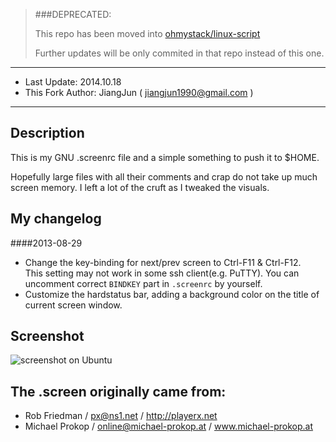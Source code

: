 > ###DEPRECATED:
> 
> This repo has been moved into [ohmystack/linux-script](https://github.com/ohmystack/linux-scripts)
> 
> Further updates will be only commited in that repo instead of this one.


---
- Last Update: 2014.10.18
- This Fork Author: JiangJun ( <jiangjun1990@gmail.com> )

---

Description
-----------
This is my GNU .screenrc file and a simple something to push it to $HOME.

Hopefully large files with all their comments and crap do not take up much screen memory. I left a lot of the cruft as I tweaked the visuals.

My changelog
----------
####2013-08-29

* Change the key-binding for next/prev screen to Ctrl-F11 & Ctrl-F12.  
This setting may not work in some ssh client(e.g. PuTTY). You can uncomment correct `BINDKEY` part in `.screenrc` by yourself.
* Customize the hardstatus bar, adding a background color on the title of current screen window.

Screenshot
----------
![screenshot on Ubuntu](https://raw.github.com/jiangjun1990/screenrc/master/screenshot.png)

The .screen originally came from:
------
* Rob Friedman / <px@ns1.net> / http://playerx.net
* Michael Prokop / <online@michael-prokop.at> / www.michael-prokop.at
